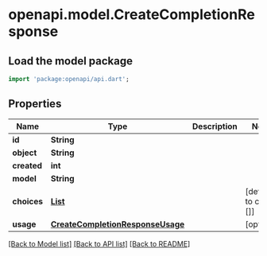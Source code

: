 # openapi.model.CreateCompletionResponse

## Load the model package
```dart
import 'package:openapi/api.dart';
```

## Properties
Name | Type | Description | Notes
------------ | ------------- | ------------- | -------------
**id** | **String** |  | 
**object** | **String** |  | 
**created** | **int** |  | 
**model** | **String** |  | 
**choices** | [**List<CreateCompletionResponseChoicesInner>**](CreateCompletionResponseChoicesInner.md) |  | [default to const []]
**usage** | [**CreateCompletionResponseUsage**](CreateCompletionResponseUsage.md) |  | [optional] 

[[Back to Model list]](../README.md#documentation-for-models) [[Back to API list]](../README.md#documentation-for-api-endpoints) [[Back to README]](../README.md)


